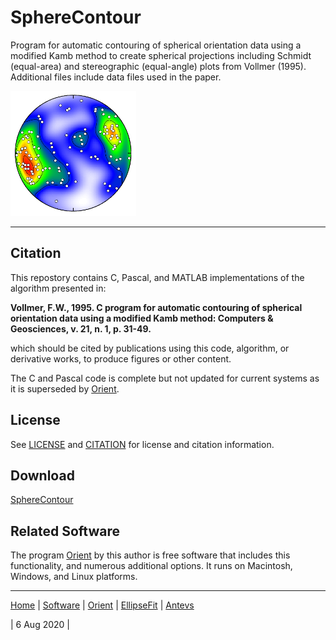 # SphereContour
Program for automatic contouring of spherical orientation data using a modified Kamb method to create spherical projections including Schmidt (equal-area) and stereographic (equal-angle) plots from Vollmer (1995). Additional files include data files used in the paper. 

![Kamb](images/kamb_200.png)

---

## Citation
This repostory contains C, Pascal, and MATLAB implementations of the algorithm presented in:

__Vollmer, F.W., 1995. C program for automatic contouring of spherical 
orientation data using a modified Kamb method: Computers & Geosciences, 
v. 21, n. 1, p. 31-49.__

which should be cited by publications using this code, algorithm, or derivative 
works, to produce figures or other content. 

The C and Pascal code is complete but not updated for current systems as it is superseded by [Orient](https://vollmerf.github.io/orient). 

## License
See [LICENSE](LICENSE.md) and [CITATION](CITATION.md) for license and citation information.

## Download

[SphereContour](https://github.com/vollmerf/spherecontour)

## Related Software
The program [Orient](https://vollmerf.github.io/orient) by this author is free software that includes this functionality, and numerous additional options. It runs on Macintosh, Windows, and Linux platforms. 

--- 

[Home](https://vollmerf.github.io/) | [Software](https://vollmerf.github.io/software/) | [Orient](https://vollmerf.github.io/orient/) | [EllipseFit](https://vollmerf.github.io/ellipsefit/) | [Antevs](https://vollmerf.github.io/antevs/)

| 6 Aug 2020 |